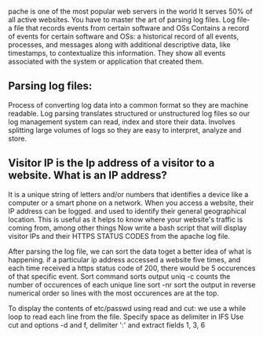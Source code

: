 pache is one of the most popular web servers in the world
It serves 50% of all active websites.
You have to master the art of parsing log files.
Log file- a file that records events from certain software and OSs
Contains a record of events for certain software and OSs:
a historical record of all events, processes, and messages along with additional descriptive data,
like timestamps, to contextualize this information.
They show all events associated with the system or application that created them.

Parsing log files:
------------------
Process of converting log data into a common format so they are machine readable.
Log parsing translates structured or unstructured log files so our log management system can read, index and store their data.
Involves splitting large volumes of logs so they are easy to interpret, analyze and store.

Visitor IP is the Ip address of a visitor to a website.
What is an IP address?
------------------------
It is a unique string of letters and/or numbers that identifies a device like a computer or a smart phone on a network.
When you access a website, their IP address can be logged. and used to identify their general geographical location.
This is useful as it helps to know where your website's traffic is coming from, among other things
Now write a bash script that will display visitor IPs and their HTTPS STATUS CODES from the apache log file.

After parsing the log file, we can sort the data toget a better idea of what is happening.
if a particular ip address accessed a website five times, and each time received a https status code of 200,
there would be 5 occurences of that specific event.
Sort command sorts output
uniq -c counts the number of occurences of each unique line
sort -nr sort the output in reverse numerical order so lines with the most occurences are at the top.

To display the contents of etc/passwd using read and cut:
we use a while loop to read each line from the file.
Specify space as delimiter in IFS
Use cut and options -d and f, delimiter ':' and extract fields 1, 3, 6

